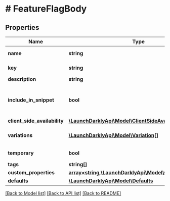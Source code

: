 # # FeatureFlagBody

## Properties

Name | Type | Description | Notes
------------ | ------------- | ------------- | -------------
**name** | **string** | A human-friendly name for the feature flag |
**key** | **string** | A unique key used to reference the flag in your code |
**description** | **string** | Description of the feature flag | [optional]
**include_in_snippet** | **bool** | Deprecated, use &lt;code&gt;clientSideAvailability&lt;/code&gt;. Whether this flag should be made available to the client-side JavaScript SDK. | [optional]
**client_side_availability** | [**\LaunchDarklyApi\Model\ClientSideAvailabilityPost**](ClientSideAvailabilityPost.md) |  | [optional]
**variations** | [**\LaunchDarklyApi\Model\Variation[]**](Variation.md) | An array of possible variations for the flag. The variation values must be unique. | [optional]
**temporary** | **bool** | Whether the flag is a temporary flag. Defaults to true. | [optional]
**tags** | **string[]** | Tags for the feature flag | [optional]
**custom_properties** | [**array<string,\LaunchDarklyApi\Model\CustomProperty>**](CustomProperty.md) |  | [optional]
**defaults** | [**\LaunchDarklyApi\Model\Defaults**](Defaults.md) |  | [optional]

[[Back to Model list]](../../README.md#models) [[Back to API list]](../../README.md#endpoints) [[Back to README]](../../README.md)
